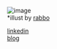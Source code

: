 ![image](https://user-images.githubusercontent.com/32382352/177014159-7dcfc4e6-515d-46d6-978b-5176329685fb.png)
<br/>*illust by [rabbo](https://grafolio.naver.com/raboo)

[linkedin](https://www.linkedin.com/in/%EC%98%81%EA%B7%BC-%EA%B6%8C-89b819151/)<br/>
[blog](https://kwonyg.vercel.app/)

